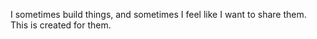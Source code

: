 I sometimes build things, and sometimes I feel like I want to share them. This is created for them.
